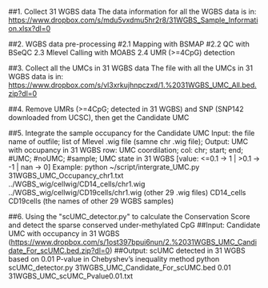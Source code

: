 ##1. Collect 31 WGBS data
The data information for all the WGBS data is in: https://www.dropbox.com/s/mdu5vxdmu5hr2r8/31WGBS_Sample_Information.xlsx?dl=0
	
##2. WGBS data pre-processing 
  #2.1 Mapping with BSMAP 
  #2.2 QC with BSeQC
  2.3 Mlevel Calling with MOABS
  2.4 UMR (>=4CpG) detection
	
##3. Collect all the UMCs in 31 WGBS data
The file with all the UMCs in 31 WGBS data is in: https://www.dropbox.com/s/vl3xrkujhnpczxd/1.%2031WGBS_UMC_All.bed.zip?dl=0

##4. Remove UMRs (>=4CpG; detected in 31 WGBS) and SNP (SNP142 downloaded from UCSC), then get the Candidate UMC
	
	
##5. Integrate the sample occupancy for the Candidate UMC
   Input: the file name of outfile; list of Mlevel .wig file (samne chr .wig file);
   Output:  UMC with occupancy in 31 WGBS 
   		row: UMC coordilation; 
		col: chr; start; end; #UMC; #noUMC; #sample; UMC state in 31 WGBS [value: <=0.1 -> 1 | >0.1 -> -1 | nan -> 0]
   Example: 
   python ~/script/intergrate_UMC.py 31WGBS_UMC_Occupancy_chr1.txt ../WGBS_wig/cellwig/CD14_cells/chr1.wig ../WGBS_wig/cellwig/CD19cells/chr1.wig (other 29 .wig files) CD14_cells CD19cells (the names of other 29 WGBS samples)
	
##6. Using the "scUMC_detector.py" to calculate the Conservation Score and detect the sparse conserved under-methylated CpG
   ##Input: Candidate UMC with occupancy in 31 WGBS (https://www.dropbox.com/s/1ost397bpui6nun/2.%2031WGBS_UMC_Candidate_For_scUMC.bed.zip?dl=0)
   ##Output: scUMC detected in 31 WGBS based on 0.01 P-value in Chebyshev’s inequality method
	python scUMC_detector.py 31WGBS_UMC_Candidate_For_scUMC.bed 0.01 31WGBS_UMC_scUMC_Pvalue0.01.txt
